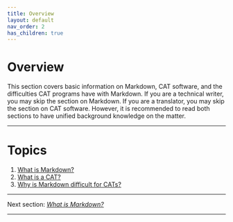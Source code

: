 ```yaml
---
title: Overview
layout: default
nav_order: 2
has_children: true
---
```

Overview
===

This section covers basic information on Markdown, CAT software, and the difficulties CAT programs have with Markdown. If you are a technical writer, you may skip the section on Markdown. If you are a translator, you may skip the section on CAT software. However, it is recommended to read both sections to have unified background knowledge on the matter.

---
# Topics

1. [What is Markdown?](ref-markdown)
2. [What is a CAT?](ref-cat)
3. [Why is Markdown difficult for CATs?](ref-why-md-difficult)

---

Next section: [*What is Markdown?*](ref-markdown)

---
